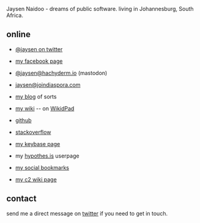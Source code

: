 
Jaysen Naidoo - dreams of public software. living in Johannesburg, South Africa.

## online

- [@jaysen on twitter](http://twitter.com/jaysen)
- [my facebook page](https://facebook.com/jaysenn)
- <a rel="me" href="https://hachyderm.io/@jaysen">@jaysen@hachyderm.io (mastodon)</a>
- [jaysen@joindiaspora.com](https://joindiaspora.com/people/4cfca20a2c17431c6b001d3e)

- [my blog](http://jaysenn.blogspot.com) of sorts
- [my wiki](https://jaysen.github.io/wiki/Home.html)  -- on [WikidPad](http://wikidpad.sourceforge.net/)  

- [github](https://github.com/jaysen)
- [stackoverflow](https://stackoverflow.com/users/714201/jaysen)
- [my keybase page](https://keybase.io/jaysen)

- my [hypothes.is](https://hypothes.is/users/jaysen) userpage
- [my social bookmarks](https://pinboard.in/u:jaysen)

- [my c2 wiki page](http://wiki.c2.com/?JaysenNaidoo) 

 


## contact
send me a direct message on [twitter](http://twitter.com/jaysen) if you need to get in touch.
